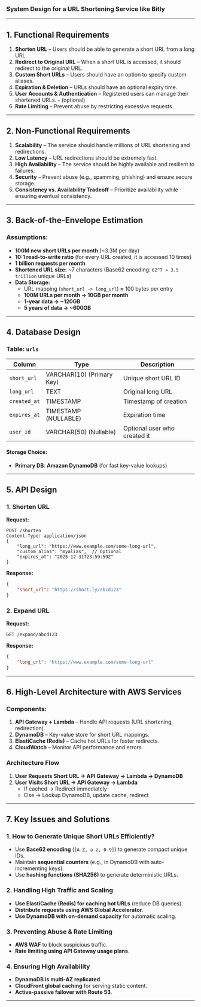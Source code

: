 ### **System Design for a URL Shortening Service like Bitly**  

---

## **1. Functional Requirements**
1. **Shorten URL** – Users should be able to generate a short URL from a long URL.
2. **Redirect to Original URL** – When a short URL is accessed, it should redirect to the original URL.
3. **Custom Short URLs** – Users should have an option to specify custom aliases.
4. **Expiration & Deletion** – URLs should have an optional expiry time.
5. **User Accounts & Authentication** – Registered users can manage their shortened URLs. - (optional)
6. **Rate Limiting** – Prevent abuse by restricting excessive requests.

---

## **2. Non-Functional Requirements**
1. **Scalability** – The service should handle millions of URL shortening and redirections.
2. **Low Latency** – URL redirections should be extremely fast.
3. **High Availability** – The service should be highly available and resilient to failures.
4. **Security** – Prevent abuse (e.g., spamming, phishing) and ensure secure storage.
5. **Consistency vs. Availability Tradeoff** – Prioritize availability while ensuring eventual consistency.

---

## **3. Back-of-the-Envelope Estimation**
### **Assumptions:**
- **100M new short URLs per month** (~3.3M per day)
- **10:1 read-to-write ratio** (for every URL created, it is accessed 10 times)
- **1 billion requests per month**
- **Shortened URL size:** ~7 characters (Base62 encoding: `62^7 ≈ 3.5 trillion` unique URLs)
- **Data Storage:**
  - URL mapping (`short_url -> long_url`) ≈ 100 bytes per entry
  - **100M URLs per month → 10GB per month**
  - **1-year data → ~120GB**
  - **5 years of data → ~600GB**

---

## **4. Database Design**
### **Table: `urls`**
| Column        | Type            | Description |
|--------------|----------------|------------|
| `short_url`  | VARCHAR(10) (Primary Key) | Unique short URL ID |
| `long_url`   | TEXT            | Original long URL |
| `created_at` | TIMESTAMP       | Timestamp of creation |
| `expires_at` | TIMESTAMP (NULLABLE) | Expiration time |
| `user_id`    | VARCHAR(50) (Nullable) | Optional user who created it |


#### **Storage Choice:**
- **Primary DB**: **Amazon DynamoDB** (for fast key-value lookups)

---

## **5. API Design**
### **1. Shorten URL**
**Request:**  
```http
POST /shorten
Content-Type: application/json
{
    "long_url": "https://www.example.com/some-long-url",
    "custom_alias": "myalias",  // Optional
    "expires_at": "2025-12-31T23:59:59Z"
}
```
**Response:**
```json
{
    "short_url": "https://short.ly/abcd123"
}
```

### **2. Expand URL**
**Request:**
```http
GET /expand/abcd123
```
**Response:**
```json
{
    "long_url": "https://www.example.com/some-long-url"
}
```


---

## **6. High-Level Architecture with AWS Services**
### **Components:**
1. **API Gateway + Lambda** – Handle API requests (URL shortening, redirection).
2. **DynamoDB** – Key-value store for short URL mappings.
3. **ElastiCache (Redis)** – Cache hot URLs for faster redirects.
4. **CloudWatch** – Monitor API performance and errors.

### **Architecture Flow**
1. **User Requests Short URL → API Gateway → Lambda → DynamoDB**
2. **User Visits Short URL → API Gateway → Lambda**
   - If cached → Redirect immediately
   - Else → Lookup DynamoDB, update cache, redirect

---

## **7. Key Issues and Solutions**
### **1. How to Generate Unique Short URLs Efficiently?**
- Use **Base62 encoding** (`[A-Z, a-z, 0-9]`) to generate compact unique IDs.
- Maintain **sequential counters** (e.g., in DynamoDB with auto-incrementing keys).
- Use **hashing functions (SHA256)** to generate deterministic URLs.

### **2. Handling High Traffic and Scaling**
- **Use ElastiCache (Redis) for caching hot URLs** (reduce DB queries).
- **Distribute requests using AWS Global Accelerator**.
- **Use DynamoDB with on-demand capacity** for automatic scaling.

### **3. Preventing Abuse & Rate Limiting**
- **AWS WAF** to block suspicious traffic.
- **Rate limiting using API Gateway usage plans**.

### **4. Ensuring High Availability**
- **DynamoDB is multi-AZ replicated**.
- **CloudFront global caching** for serving static content.
- **Active-passive failover with Route 53**.

---


